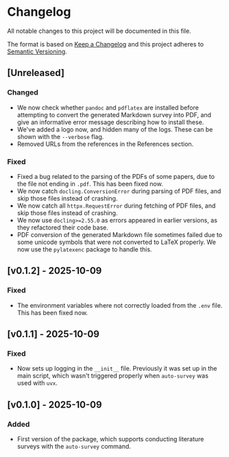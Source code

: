 # Changelog

All notable changes to this project will be documented in this file.

The format is based on [Keep a Changelog](http://keepachangelog.com/en/1.0.0/)
and this project adheres to [Semantic Versioning](http://semver.org/spec/v2.0.0.html).

## [Unreleased]

### Changed

- We now check whether `pandoc` and `pdflatex` are installed before attempting to
  convert the generated Markdown survey into PDF, and give an informative error message
  describing how to install these.
- We've added a logo now, and hidden many of the logs. These can be shown with the
  `--verbose` flag.
- Removed URLs from the references in the References section.

### Fixed

- Fixed a bug related to the parsing of the PDFs of some papers, due to the file not
  ending in `.pdf`. This has been fixed now.
- We now catch `docling.ConversionError` during parsing of PDF files, and skip those
  files instead of crashing.
- We now catch all `httpx.RequestError` during fetching of PDF files, and skip those
  files instead of crashing.
- We now use `docling>=2.55.0` as errors appeared in earlier versions, as they
  refactored their code base.
- PDF conversion of the generated Markdown file sometimes failed due to some unicode
  symbols that were not converted to LaTeX properly. We now use the `pylatexenc` package
  to handle this.

## [v0.1.2] - 2025-10-09

### Fixed

- The environment variables where not correctly loaded from the `.env` file. This has
  been fixed now.

## [v0.1.1] - 2025-10-09

### Fixed

- Now sets up logging in the `__init__` file. Previously it was set up in the main
  script, which wasn't triggered properly when `auto-survey` was used with `uvx`.

## [v0.1.0] - 2025-10-09

### Added

- First version of the package, which supports conducting literature surveys with the
  `auto-survey` command.

